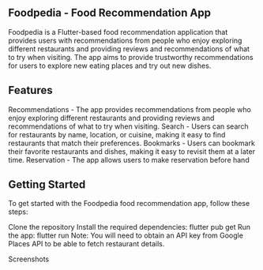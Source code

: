 ## Foodpedia - Food Recommendation App
Foodpedia is a Flutter-based food recommendation application that provides users with recommendations from people who enjoy exploring different restaurants and providing reviews and recommendations of what to try when visiting. The app aims to provide trustworthy recommendations for users to explore new eating places and try out new dishes.

## Features
Recommendations - The app provides recommendations from people who enjoy exploring different restaurants and providing reviews and recommendations of what to try when visiting.
Search - Users can search for restaurants by name, location, or cuisine, making it easy to find restaurants that match their preferences.
Bookmarks - Users can bookmark their favorite restaurants and dishes, making it easy to revisit them at a later time.
Reservation - The app allows users to make reservation before hand

## Getting Started
To get started with the Foodpedia food recommendation app, follow these steps:

Clone the repository
Install the required dependencies: flutter pub get
Run the app: flutter run
Note: You will need to obtain an API key from Google Places API to be able to fetch restaurant details.

Screenshots
